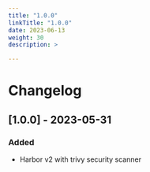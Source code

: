 ```yaml
---
title: "1.0.0"
linkTitle: "1.0.0"
date: 2023-06-13
weight: 30
description: >

---
```


# Changelog
## [1.0.0] - 2023-05-31
### Added
- Harbor v2 with trivy security scanner
